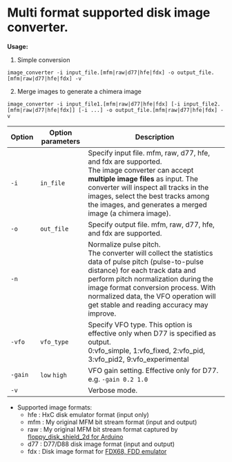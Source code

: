 # Multi format supported disk image converter.  

**Usage:**  
1. Simple conversion
```
image_converter -i input_file.[mfm|raw|d77|hfe|fdx] -o output_file.[mfm|raw|d77|hfe|fdx] -v
```
2. Merge images to generate a chimera image

```
image_converter -i input_file1.[mfm|raw|d77|hfe|fdx] [-i input_file2.[mfm|raw|d77|hfe|fdx]] [-i ...] -o output_file.[mfm|raw|d77|hfe|fdx] -v
```

|Option|Option parameters|Description|
|-|-|-|
|`-i`|`in_file`|Specify input file. mfm, raw, d77, hfe, and fdx are supported.<br>The image converter can accept **multiple image files** as input. The converter will inspect all tracks in the images, select the best tracks among the images, and generates a merged image (a chimera image).|
|`-o`|`out_file`|Specify output file. mfm, raw, d77, hfe, and fdx are supported.|
|`-n`||Normalize pulse pitch.<br>The converter will collect the statistics data of pulse pitch (pulse-to-pulse distance) for each track data and perform pitch normalization during the image format conversion process.  With normalized data, the VFO operation will get stable and reading accuracy may improve.|
|`-vfo`|`vfo_type`|Specify VFO type. This option is effective only when D77 is specified as output.<br>0:vfo_simple, 1:vfo_fixed, 2:vfo_pid, 3:vfo_pid2, 9:vfo_experimental|
|`-gain`|`low` `high`|VFO gain setting. Effective only for D77.  e.g. `-gain 0.2 1.0`|
|`-v`||Verbose mode.|

- Supported image formats:
    - hfe : HxC disk emulator format (input only)
    - mfm : My original MFM bit stream format (input and output)
    - raw : My original MFM bit stream format captured by [floppy_disk_shield_2d for Arduino](https://github.com/yas-sim/floppy_disk_shield_2d)
    - d77 : D77/D88 disk image format (input and output)
    - fdx : Disk image format for [FDX68, FDD emulator](http://retropc.net/gimons/fdx68/)  
    